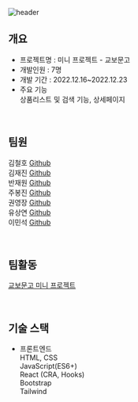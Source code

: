 ![header](https://capsule-render.vercel.app/api?type=slice&color=81C147&height=300&section=header&text=교보문고%20미니%20프로젝트&fontSize=45&fontColor=000)

## 개요
- 프로젝트명 : 미니 프로젝트 - 교보문고 <br />
- 개발인원 : 7명 <br />
- 개발 기간 : 2022.12.16~2022.12.23 <br />
- 주요 기능 <br />
상품리스트 및 검색 기능, 상세페이지

<br />

## 팀원
김철호 [Github](https://github.com/Haeparic)
<br />
김재진 [Github](https://github.com/mochapot)
<br />
반재원 [Github](https://github.com/Banjae)
<br />
주봉진 [Github](https://github.com/bbongeva505)
<br />
권영장 [Github](https://github.com/addi0518)
<br />
유상연 [Github](https://github.com/dbtkddus2989)
<br />
이민석 [Github](https://github.com/jhjhg010)

<br />

## 팀활동
[교보문고 미니 프로젝트](https://www.notion.so/bbb3fc5260ff47eeb1d22eab83f352a6)

<br />

## 기술 스택
- 프론트엔드 <br />
HTML, CSS <br />
JavaScript(ES6+) <br />
React (CRA, Hooks) <br />
Bootstrap <br />
Tailwind

<br />

    
